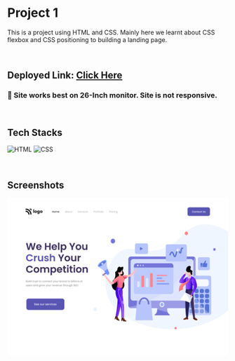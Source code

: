 # Project 1

This is a project using HTML and CSS. Mainly here we learnt about CSS flexbox and CSS positioning to building a landing page.

<br>

## Deployed Link: [Click Here]()

###  🔸 Site works best on 26-Inch monitor. Site is not responsive.

<br>

## Tech Stacks
![HTML]( https://img.shields.io/badge/HTML5-E34F26?style=for-the-badge&logo=html5&logoColor=white) 
![CSS](https://img.shields.io/badge/CSS3-1572B6?style=for-the-badge&logo=css3&logoColor=white)

<br>

## Screenshots
![Page](./output.png)

<br>
